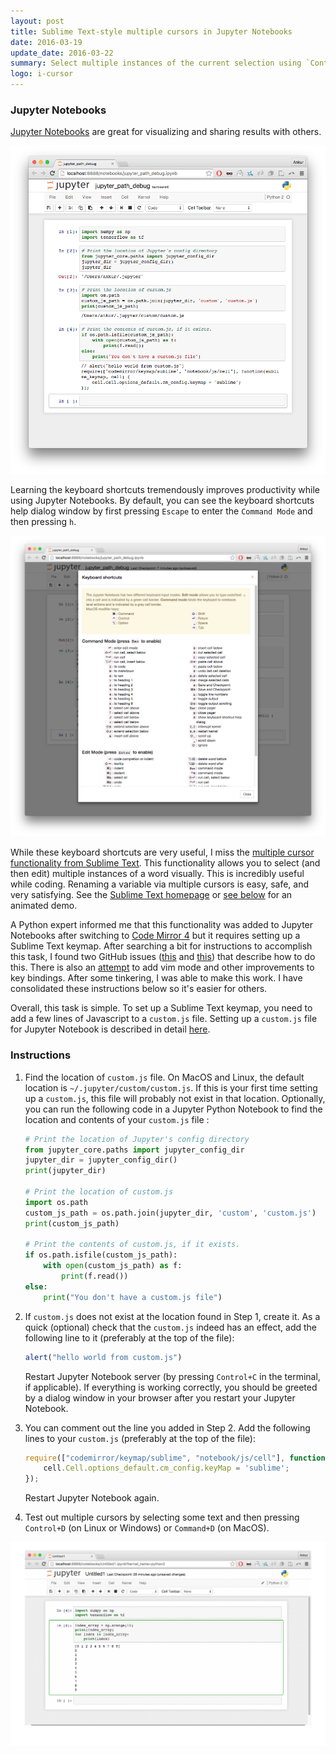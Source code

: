 ```yaml
---
layout: post
title: Sublime Text-style multiple cursors in Jupyter Notebooks
date: 2016-03-19
update_date: 2016-03-22
summary: Select multiple instances of the current selection using `Control+D` or `Command+D` in a Jupyter Notebook. 
logo: i-cursor
---
```


### Jupyter Notebooks

[Jupyter Notebooks](http://jupyter.org/) are great for visualizing and sharing results with others.

![Jupyter Notebook running Python](/assets/jupyter-screenshot.png)

Learning the keyboard shortcuts tremendously improves productivity while using Jupyter Notebooks. By default, you can see the keyboard shortcuts help dialog window by first pressing `Escape` to enter the `Command Mode` and then pressing `h`.

![Jupyter Notebook Keyboard Shortcuts Help Dialog Window](/assets/jupyter-keyboard-shortcuts.png)

While these keyboard shortcuts are very useful, I miss the 
[multiple cursor functionality from Sublime Text](https://www.sublimetext.com/). This functionality allows you to select (and then edit) multiple instances of a word visually. This is incredibly useful while coding. Renaming a variable via multiple cursors is easy, safe, and very satisfying. See the [Sublime Text
homepage](https://www.sublimetext.com/) or [see below](#multiple-cursors-demo) for an animated demo. 

A Python expert informed me that this functionality was added to Jupyter Notebooks after switching to [Code Mirror 4](https://codemirror.net/) but it requires setting up a Sublime Text keymap. After searching a bit for instructions to accomplish this task, I found two GitHub issues
([this](https://github.com/jupyter/notebook/issues/1006) and 
[this](https://github.com/ipython/ipython/pull/6221#issuecomment-58936367))  that describe how to do this. There is also an [attempt](https://github.com/jupyter/notebook/pull/1109) to add vim mode and other improvements to key bindings. 
After some tinkering, I was able to make this work. I have consolidated these instructions below so it's easier for others.

Overall, this task is simple. To set up a Sublime Text keymap, you need to add a few lines of Javascript to a `custom.js` file. Setting up a `custom.js` file for Jupyter Notebook is described in detail [here](https://jupyter-notebook.readthedocs.org/en/latest/examples/Notebook/rstversions/JavaScript%20Notebook%20Extensions.html).

### Instructions

1. Find the location of `custom.js` file. 
    On MacOS and Linux, the default location is `~/.jupyter/custom/custom.js`. If this is your first time setting up a `custom.js`, this file will probably not exist in that location. Optionally, you can run the following code in a Jupyter Python Notebook to find the location and contents of your `custom.js` file :

    ```py
    # Print the location of Jupyter's config directory
    from jupyter_core.paths import jupyter_config_dir
    jupyter_dir = jupyter_config_dir()
    print(jupyter_dir)

    # Print the location of custom.js
    import os.path
    custom_js_path = os.path.join(jupyter_dir, 'custom', 'custom.js')
    print(custom_js_path)

    # Print the contents of custom.js, if it exists.
    if os.path.isfile(custom_js_path):
        with open(custom_js_path) as f:
            print(f.read())
    else:
        print("You don't have a custom.js file")
    ```


2. If `custom.js` does not exist at the location found in Step 1, create it.
    As a quick (optional) check that the `custom.js` indeed has an effect, add the following line to it (preferably at the top of the file):

    ```js
    alert("hello world from custom.js")
    ```

    Restart Jupyter Notebook server (by pressing `Control+C` in the terminal, if applicable). If everything is working correctly, you should be greeted by a dialog window in your browser after you restart your Jupyter Notebook.


3. You can comment out the line you added in Step 2. Add the following lines to your `custom.js` (preferably at the top of the file):

    ```js
    require(["codemirror/keymap/sublime", "notebook/js/cell"], function(sublime_keymap, cell) {
        cell.Cell.options_default.cm_config.keyMap = 'sublime';
    });
    ```

    Restart Jupyter Notebook again. 

4. Test out multiple cursors by selecting some text and then pressing `Control+D` (on Linux or Windows) or `Command+D` (on MacOS).

<a name="multiple-cursors-demo"></a>
![Multiple cursors in Jupyter Notebook](/assets/jupyter-notebook-multiple-cursors-demo.gif)

